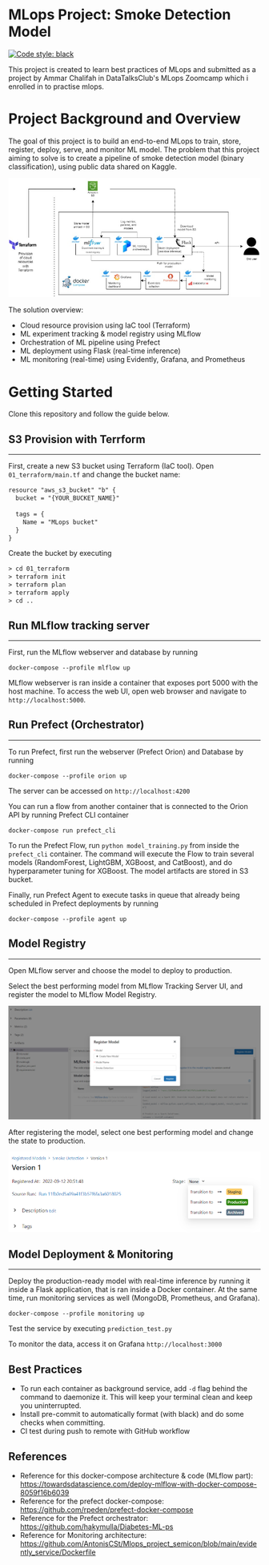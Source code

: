 # MLops Project: Smoke Detection Model
[![Code style: black](https://img.shields.io/badge/code%20style-black-000000.svg)](https://github.com/psf/black)

This project is created to learn best practices of MLops and submitted as a project by Ammar Chalifah in DataTalksClub's MLops Zoomcamp which i enrolled in to practise mlops.

# Project Background and Overview
The goal of this project is to build an end-to-end MLops to train, store, register, deploy, serve, and monitor ML model. The problem that this project aiming to solve is to create a pipeline of smoke detection model (binary classification), using public data shared on Kaggle.

![image](docs/diagram.jpg)

The solution overview:
- Cloud resource provision using IaC tool (Terraform)
- ML experiment tracking & model registry using MLflow
- Orchestration of ML pipeline using Prefect
- ML deployment using Flask (real-time inference)
- ML monitoring (real-time) using Evidently, Grafana, and Prometheus

# Getting Started
Clone this repository and follow the guide below.

## S3 Provision with Terrform
***
First, create a new S3 bucket using Terraform (IaC tool). Open `01_terraform/main.tf` and change the bucket name:
```
resource "aws_s3_bucket" "b" {
  bucket = "{YOUR_BUCKET_NAME}"

  tags = {
    Name = "MLops bucket"
  }
}
```
Create the bucket by executing
```
> cd 01_terraform
> terraform init
> terraform plan
> terraform apply
> cd ..
```

## Run MLflow tracking server
***
First, run the MLflow webserver and database by running
```
docker-compose --profile mlflow up
```
MLflow webserver is ran inside a container that exposes port 5000 with the host machine. To access the web UI, open web browser and navigate to `http://localhost:5000`.

## Run Prefect (Orchestrator)
***
To run Prefect, first run the webserver (Prefect Orion) and Database by running
```
docker-compose --profile orion up
```
The server can be accessed on `http://localhost:4200`

You can run a flow from another container that is connected to the Orion API by running Prefect CLI container
```
docker-compose run prefect_cli
```
To run the Prefect Flow, run `python model_training.py` from inside the `prefect_cli` container. The command will execute the Flow to train several models (RandomForest, LightGBM, XGBoost, and CatBoost), and do hyperparameter tuning for XGBoost. The model artifacts are stored in S3 bucket.

Finally, run Prefect Agent to execute tasks in queue that already being scheduled in Prefect deployments by running
```
docker-compose --profile agent up
```

## Model Registry
***
Open MLflow server and choose the model to deploy to production.

Select the best performing model from MLflow Tracking Server UI, and register the model to MLflow Model Registry.

![image](docs/mlflow_model_registry.png)

After registering the model, select one best performing model and change the state to production.

![image](docs/mlflow_model_stage.png)

## Model Deployment & Monitoring
***
Deploy the production-ready model with real-time inference by running it inside a Flask application, that is ran inside a Docker container. At the same time, run monitoring services as well (MongoDB, Prometheus, and Grafana).
```
docker-compose --profile monitoring up
```
Test the service by executing `prediction_test.py`

To monitor the data, access it on Grafana `http://localhost:3000`

## Best Practices
- To run each container as background service, add `-d` flag behind the command to daemonize it. This will keep your terminal clean and keep you uninterrupted.
- Install pre-commit to automatically format (with black) and do some checks when committing.
- CI test during push to remote with GitHub workflow

## References
- Reference for this docker-compose architecture & code (MLflow part): https://towardsdatascience.com/deploy-mlflow-with-docker-compose-8059f16b6039
- Reference for the prefect docker-compose: https://github.com/rpeden/prefect-docker-compose
- Reference for the Prefect orchestrator: https://github.com/hakymulla/Diabetes-ML-ps
- Reference for Monitoring architecture: https://github.com/AntonisCSt/Mlops_project_semicon/blob/main/evidently_service/Dockerfile
